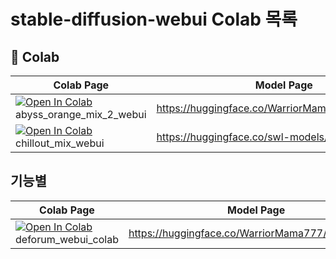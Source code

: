 # stable-diffusion-webui Colab 목록

## 🦒 Colab

| Colab Page                                                                                                                                                                                                         | Model Page                                       |
| ------------------------------------------------------------------------------------------------------------------------------------------------------------------------------------------------------------------ | ------------------------------------------------ |
| [![Open In Colab](https://colab.research.google.com/assets/colab-badge.svg)](https://colab.research.google.com/github/ninjaneural/webui/blob/master/abyss_orange_mix_2_webui_colab.ipynb) abyss_orange_mix_2_webui | https://huggingface.co/WarriorMama777/OrangeMixs |
| [![Open In Colab](https://colab.research.google.com/assets/colab-badge.svg)](https://colab.research.google.com/github/ninjaneural/webui/blob/master/chillout_mix_webui_colab.ipynb) chillout_mix_webui             | https://huggingface.co/swl-models/chilloutmix-ni |

## 기능별

| Colab Page                                                                                                                                                                                         | Model Page                                       |
| -------------------------------------------------------------------------------------------------------------------------------------------------------------------------------------------------- | ------------------------------------------------ |
| [![Open In Colab](https://colab.research.google.com/assets/colab-badge.svg)](https://colab.research.google.com/github/ninjaneural/webui/blob/master/deforum_webui_colab.ipynb) deforum_webui_colab | https://huggingface.co/WarriorMama777/OrangeMixs |
